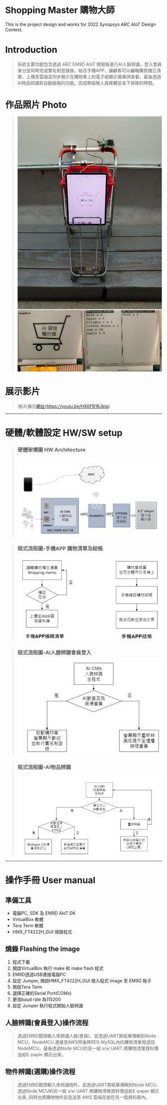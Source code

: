 # Shopping Master 購物大師
This is the project design and works for 2022 Synopsys ARC AIoT Design Contest.
#   Introduction
>  系統主要功能包含透過 ARC EM9D AIoT 開發板進行AI人臉辨識，登入會員身分並同時完成實名制登錄後，結合手機APP，讓顧客可以編輯購買備忘清單，上傳至雲端並同步顯示在購物車上的電子紙顯示螢幕供查看，最後透過AI物品辨識和自動結帳的功能，完成無結帳人員接觸並省下排隊的時間。
#  作品照片 Photo
>![智慧購物車](./photo/smartcart5.jpg)
>![電子紙螢幕](./photo/ePD.jpg)

# 展示影片
>!影片展示[網址](url)(https://youtu.be/HX0FB1RJktg)
_ _ _
# 硬體/軟體設定 HW/SW setup
> ### 硬體架構圖 HW Architecture
>![硬體架構圖](./images/HW.png)

>### 程式流程圖-手機APP 購物清單及結帳
>![硬體架構圖](./images/SW1.png)

>### 程式流程圖-AI人臉辨識會員登入
>![硬體架構圖](./images/SW2.png)

>### 程式流程圖-AI物品辨識
>![硬體架構圖](./images/SW3.png)
___
# 操作手冊 User manual

## 準備工具
* 電腦PC, SDK 及 EM9D AIoT DK 
* VirtualBox 軟體
* Tera Term 軟體
* HMX_FT4222H_GUI 燒錄程式

## 燒錄 Flashing the image
1. 程式下載
2. 開啟VirtualBox 執行 make 和 make flash 程式
3. EM9D透過USB連接電腦PC
4. 設定 Jumper, 開啟HMX_FT4222H_GUI 燒入程式 image 至 EM9D 板子
5. 開啟Tera Term
6. 選擇正確的Serial Port(COMx)
7. 更改baud rate 為115200
8. 設定 Jumper 執行程式開始人臉辨識

## 人臉辨識(會員登入)操作流程
>  透過EM9D鏡頭輸入來辨識人臉(會員)，並透過UART將結果傳輸到Node MCU，NodeMCU 連接至AWS然後將RDS MySQL內的購物清單發送回NodeMCU，最後透過Node MCU的另一組 s/w UART 將購物清單資料傳送給E-paper 顯示出來。
>
## 物件辨識(選購)操作流程
>  透過EM9D鏡頭輸入來辨識物件，並透過UART將結果傳輸到Node MCU，透過Node MCU的另一組 s/w UART 將購物清單資料傳送給E-paper 顯示出來, 同時也將購物物件訊息送至 AWS 雲端存放在另一個資料庫內。

